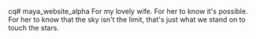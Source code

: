 cq# maya_website_alpha
For my lovely wife.
For her to know it's possible.
For her to know that the sky isn't the limit, that's just what we stand on to touch the stars.